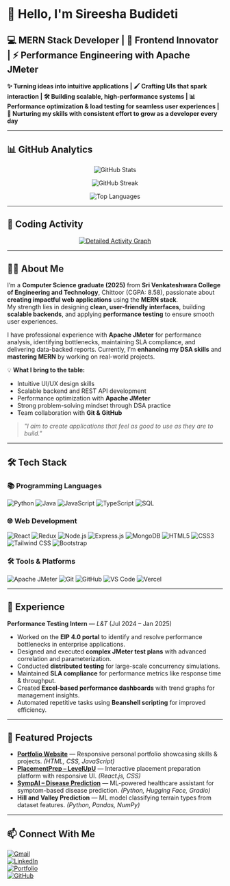 # 🚀 Hello, I'm Sireesha Budideti

## 💻 MERN Stack Developer | 🎨 Frontend Innovator | ⚡ Performance Engineering with Apache JMeter

**✨ Turning ideas into intuitive applications | 🖌 Crafting UIs that spark interaction | 🛠 Building scalable, high-performance systems | 📊 Performance optimization & load testing for seamless user experiences | 🌱 Nurturing my skills with consistent effort to grow as a developer every day**


---

## 📊 GitHub Analytics

<div align="center">
  
![GitHub Stats](https://github-readme-stats.vercel.app/api?username=Sireesha-Budideti&show_icons=true&count_private=true&theme=radical&hide_border=true&bg_color=0D1117&include_all_commits=true&hide=issues)
  
![GitHub Streak](https://github-readme-streak-stats.herokuapp.com?user=Sireesha-Budideti&theme=radical&hide_border=true&fire=FF0000&background=0D1117)
  
![Top Languages](https://github-readme-stats.vercel.app/api/top-langs/?username=Sireesha-Budideti&layout=compact&theme=radical&hide_border=true&bg_color=0D1117&langs_count=8)

</div>

---

## 🚀 Coding Activity

<div align="center">

[![Detailed Activity Graph](https://github-readme-activity-graph.vercel.app/graph?username=Sireesha-Budideti&theme=github-compact&area=true&hide_border=true&custom_title=My%20Contribution%20Graph&radius=8&height=300&point=#36BCF7FF&count_private=true)](https://github.com/Sireesha-Budideti)

</div>

---

## 👩‍💻 About Me

I’m a **Computer Science graduate (2025)** from **Sri Venkateshwara College of Engineering and Technology**, Chittoor (CGPA: 8.58), passionate about **creating impactful web applications** using the **MERN stack**.  
My strength lies in designing **clean, user-friendly interfaces**, building **scalable backends**, and applying **performance testing** to ensure smooth user experiences.  

I have professional experience with **Apache JMeter** for performance analysis, identifying bottlenecks, maintaining SLA compliance, and delivering data-backed reports. Currently, I’m **enhancing my DSA skills** and **mastering MERN** by working on real-world projects.

💡 **What I bring to the table:**  
- Intuitive UI/UX design skills  
- Scalable backend and REST API development  
- Performance optimization with **Apache JMeter**  
- Strong problem-solving mindset through DSA practice  
- Team collaboration with **Git & GitHub**  

> *"I aim to create applications that feel as good to use as they are to build."*

---

## 🛠️ Tech Stack

### 📚 Programming Languages
![Python](https://img.shields.io/badge/Python-3776AB?style=for-the-badge&logo=python&logoColor=white)
![Java](https://img.shields.io/badge/Java-007396?style=for-the-badge&logo=openjdk&logoColor=white)
![JavaScript](https://img.shields.io/badge/JavaScript-F7DF1E?style=for-the-badge&logo=javascript&logoColor=black)
![TypeScript](https://img.shields.io/badge/TypeScript-007ACC?style=for-the-badge&logo=typescript&logoColor=white)
![SQL](https://img.shields.io/badge/SQL-336791?style=for-the-badge&logo=postgresql&logoColor=white)

### 🌐 Web Development
![React](https://img.shields.io/badge/React-20232A?style=for-the-badge&logo=react&logoColor=61DAFB)
![Redux](https://img.shields.io/badge/Redux-764ABC?style=for-the-badge&logo=redux&logoColor=white)
![Node.js](https://img.shields.io/badge/Node.js-339933?style=for-the-badge&logo=nodedotjs&logoColor=white)
![Express.js](https://img.shields.io/badge/Express.js-000000?style=for-the-badge&logo=express&logoColor=white)
![MongoDB](https://img.shields.io/badge/MongoDB-47A248?style=for-the-badge&logo=mongodb&logoColor=white)
![HTML5](https://img.shields.io/badge/HTML5-E34F26?style=for-the-badge&logo=html5&logoColor=white)
![CSS3](https://img.shields.io/badge/CSS3-1572B6?style=for-the-badge&logo=css3&logoColor=white)
![Tailwind CSS](https://img.shields.io/badge/Tailwind_CSS-38B2AC?style=for-the-badge&logo=tailwind-css&logoColor=white)
![Bootstrap](https://img.shields.io/badge/Bootstrap-7952B3?style=for-the-badge&logo=bootstrap&logoColor=white)

### 🛠️ Tools & Platforms
![Apache JMeter](https://img.shields.io/badge/Apache%20JMeter-D22128?style=for-the-badge&logo=apachejmeter&logoColor=white)
![Git](https://img.shields.io/badge/Git-F05032?style=for-the-badge&logo=git&logoColor=white)
![GitHub](https://img.shields.io/badge/GitHub-100000?style=for-the-badge&logo=github&logoColor=white)
![VS Code](https://img.shields.io/badge/VS_Code-007ACC?style=for-the-badge&logo=visual-studio-code&logoColor=white)
![Vercel](https://img.shields.io/badge/Vercel-000000?style=for-the-badge&logo=vercel&logoColor=white)

---

## 💼 Experience

**Performance Testing Intern** — *L&T* (Jul 2024 – Jan 2025)  
- Worked on the **EIP 4.0 portal** to identify and resolve performance bottlenecks in enterprise applications.  
- Designed and executed **complex JMeter test plans** with advanced correlation and parameterization.  
- Conducted **distributed testing** for large-scale concurrency simulations.  
- Maintained **SLA compliance** for performance metrics like response time & throughput.  
- Created **Excel-based performance dashboards** with trend graphs for management insights.  
- Automated repetitive tasks using **Beanshell scripting** for improved efficiency.

---

## 🚀 Featured Projects

- **[Portfolio Website](https://sireesha-budideti.github.io/Personal-Blog/portfolio.html)** — Responsive personal portfolio showcasing skills & projects. *(HTML, CSS, JavaScript)*  
- **[PlacementPrep – LevelUpU](https://level-up-u.vercel.app/)** — Interactive placement preparation platform with responsive UI. *(React.js, CSS)*  
- **[SympAI – Disease Prediction](https://github.com/Sireesha-Budideti/sympai-2)** — ML-powered healthcare assistant for symptom-based disease prediction. *(Python, Hugging Face, Gradio)*  
- **Hill and Valley Prediction** — ML model classifying terrain types from dataset features. *(Python, Pandas, NumPy)*  

---

## 📫 Connect With Me

[![Gmail](https://img.shields.io/badge/Email-D14836?style=for-the-badge&logo=gmail&logoColor=white)](mailto:sireeshabudideti@gmail.com)  
[![LinkedIn](https://img.shields.io/badge/LinkedIn-0077B5?style=for-the-badge&logo=linkedin&logoColor=white)](https://www.linkedin.com/in/budideti-sireesha-328629280/)  
[![Portfolio](https://img.shields.io/badge/Portfolio-4285F4?style=for-the-badge&logo=google-chrome&logoColor=white)](https://sireesha-budideti.github.io/Personal-Blog/portfolio.html)  
[![GitHub](https://img.shields.io/badge/GitHub-000000?style=for-the-badge&logo=github&logoColor=white)](https://github.com/Sireesha-Budideti)  
